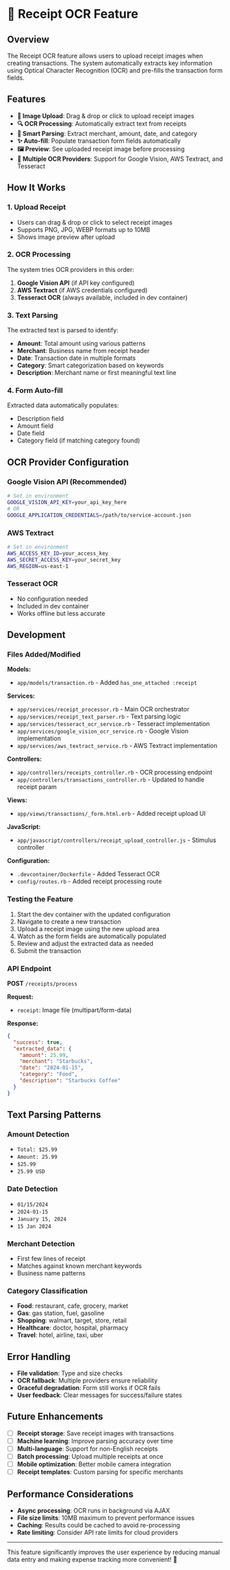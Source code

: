# 📸 Receipt OCR Feature

## Overview

The Receipt OCR feature allows users to upload receipt images when creating transactions. The system automatically extracts key information using Optical Character Recognition (OCR) and pre-fills the transaction form fields.

## Features

- **📱 Image Upload**: Drag & drop or click to upload receipt images
- **🔍 OCR Processing**: Automatically extract text from receipts 
- **🤖 Smart Parsing**: Extract merchant, amount, date, and category
- **✨ Auto-fill**: Populate transaction form fields automatically
- **🖼️ Preview**: See uploaded receipt image before processing
- **🔄 Multiple OCR Providers**: Support for Google Vision, AWS Textract, and Tesseract

## How It Works

### 1. Upload Receipt
- Users can drag & drop or click to select receipt images
- Supports PNG, JPG, WEBP formats up to 10MB
- Shows image preview after upload

### 2. OCR Processing
The system tries OCR providers in this order:
1. **Google Vision API** (if API key configured)
2. **AWS Textract** (if AWS credentials configured)  
3. **Tesseract OCR** (always available, included in dev container)

### 3. Text Parsing
The extracted text is parsed to identify:
- **Amount**: Total amount using various patterns
- **Merchant**: Business name from receipt header
- **Date**: Transaction date in multiple formats
- **Category**: Smart categorization based on keywords
- **Description**: Merchant name or first meaningful text line

### 4. Form Auto-fill
Extracted data automatically populates:
- Description field
- Amount field
- Date field
- Category field (if matching category found)

## OCR Provider Configuration

### Google Vision API (Recommended)
```bash
# Set in environment
GOOGLE_VISION_API_KEY=your_api_key_here
# OR
GOOGLE_APPLICATION_CREDENTIALS=/path/to/service-account.json
```

### AWS Textract
```bash
# Set in environment  
AWS_ACCESS_KEY_ID=your_access_key
AWS_SECRET_ACCESS_KEY=your_secret_key
AWS_REGION=us-east-1
```

### Tesseract OCR
- No configuration needed
- Included in dev container
- Works offline but less accurate

## Development

### Files Added/Modified

**Models:**
- `app/models/transaction.rb` - Added `has_one_attached :receipt`

**Services:**
- `app/services/receipt_processor.rb` - Main OCR orchestrator
- `app/services/receipt_text_parser.rb` - Text parsing logic
- `app/services/tesseract_ocr_service.rb` - Tesseract implementation
- `app/services/google_vision_ocr_service.rb` - Google Vision implementation  
- `app/services/aws_textract_service.rb` - AWS Textract implementation

**Controllers:**
- `app/controllers/receipts_controller.rb` - OCR processing endpoint
- `app/controllers/transactions_controller.rb` - Updated to handle receipt param

**Views:**
- `app/views/transactions/_form.html.erb` - Added receipt upload UI

**JavaScript:**
- `app/javascript/controllers/receipt_upload_controller.js` - Stimulus controller

**Configuration:**
- `.devcontainer/Dockerfile` - Added Tesseract OCR
- `config/routes.rb` - Added receipt processing route

### Testing the Feature

1. Start the dev container with the updated configuration
2. Navigate to create a new transaction
3. Upload a receipt image using the new upload area
4. Watch as the form fields are automatically populated
5. Review and adjust the extracted data as needed
6. Submit the transaction

### API Endpoint

**POST** `/receipts/process`

**Request:**
- `receipt`: Image file (multipart/form-data)

**Response:**
```json
{
  "success": true,
  "extracted_data": {
    "amount": 25.99,
    "merchant": "Starbucks",
    "date": "2024-01-15",
    "category": "Food",
    "description": "Starbucks Coffee"
  }
}
```

## Text Parsing Patterns

### Amount Detection
- `Total: $25.99`
- `Amount: 25.99`
- `$25.99`
- `25.99 USD`

### Date Detection  
- `01/15/2024`
- `2024-01-15`
- `January 15, 2024`
- `15 Jan 2024`

### Merchant Detection
- First few lines of receipt
- Matches against known merchant keywords
- Business name patterns

### Category Classification
- **Food**: restaurant, cafe, grocery, market
- **Gas**: gas station, fuel, gasoline
- **Shopping**: walmart, target, store, retail
- **Healthcare**: doctor, hospital, pharmacy
- **Travel**: hotel, airline, taxi, uber

## Error Handling

- **File validation**: Type and size checks
- **OCR fallback**: Multiple providers ensure reliability
- **Graceful degradation**: Form still works if OCR fails
- **User feedback**: Clear messages for success/failure states

## Future Enhancements

- [ ] **Receipt storage**: Save receipt images with transactions
- [ ] **Machine learning**: Improve parsing accuracy over time
- [ ] **Multi-language**: Support for non-English receipts  
- [ ] **Batch processing**: Upload multiple receipts at once
- [ ] **Mobile optimization**: Better mobile camera integration
- [ ] **Receipt templates**: Custom parsing for specific merchants

## Performance Considerations

- **Async processing**: OCR runs in background via AJAX
- **File size limits**: 10MB maximum to prevent performance issues
- **Caching**: Results could be cached to avoid re-processing
- **Rate limiting**: Consider API rate limits for cloud providers

---

This feature significantly improves the user experience by reducing manual data entry and making expense tracking more convenient! 🎉
